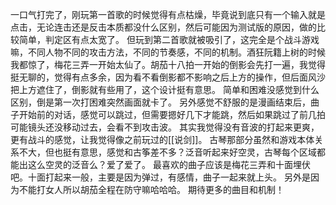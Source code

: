 一口气打完了，刚玩第一首歌的时候觉得有点枯燥，毕竟说到底只有一个输入就是点击，无论连击还是反击本质都没什么区别，然后可能因为测试版的原因，做的比较简单，判定区有点太宽了。
但玩到第二首歌就被吸引了，这完全是个战斗游戏嘛，不同人物不同的攻击方法，不同的节奏感，不同的机制。酒狂阮籍上树的时候我都惊了，梅花三弄一开始太仙了。胡茄十八拍一开始的倒影会先打一遍，我觉得挺无聊的，觉得有点多余，因为看不看倒影都不影响之后上方的操作，但后面风沙把上方遮住了，倒影就有些用了，这个设计挺有意思。
简单和困难没感觉到什么区别，倒是第一次打困难突然画面就卡了。
另外感觉不舒服的是漫画结束后，曲子开始前的对话，感觉可以跳过，但需要摁好几下才能跳，然后如果跳过了前几拍可能镜头还没移动过去，会看不到攻击波。
其实我觉得没有音波的打起来更爽，更有战斗的感觉，让我觉得像之前玩过的[[说剑]]。
古琴那部分虽然和游戏本体关系不大，但也挺有意思，感觉和古筝差不多？泛音听起来好空灵，古琴每个区域都能出这么空灵的泛音么？爱了爱了。
最喜欢的曲子应该是梅花三弄和十面埋伏吧。十面打起来一般，主要是因为弹过，有感情，曲子一起来就上头。
另外是因为不能打女人所以胡茄全程在防守嘛哈哈哈。
期待更多的曲目和机制！